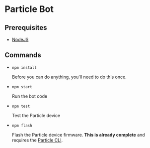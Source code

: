 # Particle Bot

## Prerequisites

* [NodeJS](https://nodejs.org/en/download/)

## Commands

* `npm install`

  Before you can do anything, you'll need to do this once.

* `npm start`

  Run the bot code

* `npm test`

  Test the Particle device

* `npm flash`

  Flash the Particle device firmware. **This is already complete** and requires the [Particle CLI](https://github.com/spark/particle-cli#installing).
